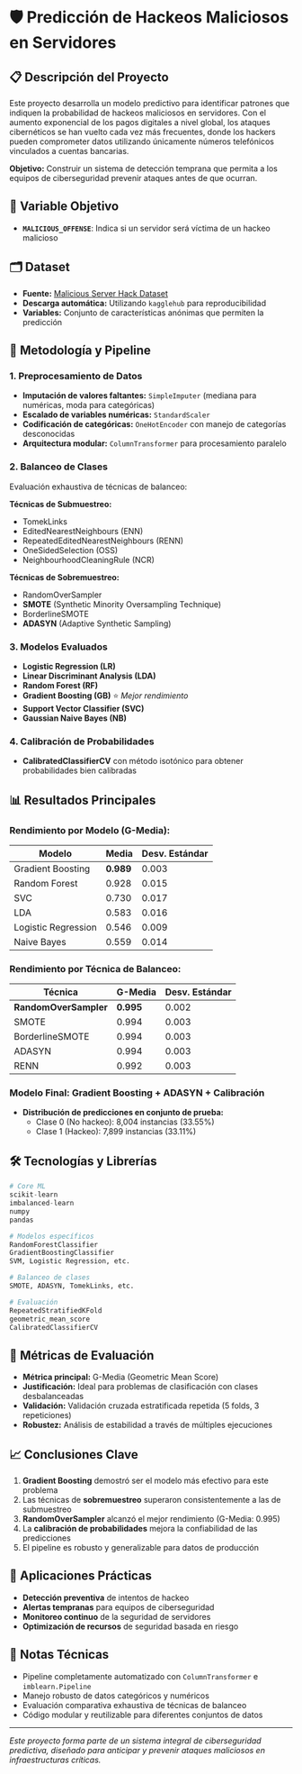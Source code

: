 # 🛡️ Predicción de Hackeos Maliciosos en Servidores

## 📋 Descripción del Proyecto

Este proyecto desarrolla un modelo predictivo para identificar patrones que indiquen la probabilidad de hackeos maliciosos en servidores. Con el aumento exponencial de los pagos digitales a nivel global, los ataques cibernéticos se han vuelto cada vez más frecuentes, donde los hackers pueden comprometer datos utilizando únicamente números telefónicos vinculados a cuentas bancarias.

**Objetivo:** Construir un sistema de detección temprana que permita a los equipos de ciberseguridad prevenir ataques antes de que ocurran.

## 🎯 Variable Objetivo

- **`MALICIOUS_OFFENSE`**: Indica si un servidor será víctima de un hackeo malicioso

## 🗂️ Dataset

- **Fuente:** [Malicious Server Hack Dataset](https://www.kaggle.com/datasets/lplenka/malicious-server-hack)
- **Descarga automática:** Utilizando `kagglehub` para reproducibilidad
- **Variables:** Conjunto de características anónimas que permiten la predicción

## 🔧 Metodología y Pipeline

### 1. Preprocesamiento de Datos
- **Imputación de valores faltantes:** `SimpleImputer` (mediana para numéricas, moda para categóricas)
- **Escalado de variables numéricas:** `StandardScaler`
- **Codificación de categóricas:** `OneHotEncoder` con manejo de categorías desconocidas
- **Arquitectura modular:** `ColumnTransformer` para procesamiento paralelo

### 2. Balanceo de Clases
Evaluación exhaustiva de técnicas de balanceo:

**Técnicas de Submuestreo:**
- TomekLinks
- EditedNearestNeighbours (ENN)
- RepeatedEditedNearestNeighbours (RENN)
- OneSidedSelection (OSS)
- NeighbourhoodCleaningRule (NCR)

**Técnicas de Sobremuestreo:**
- RandomOverSampler
- **SMOTE** (Synthetic Minority Oversampling Technique)
- BorderlineSMOTE
- **ADASYN** (Adaptive Synthetic Sampling)

### 3. Modelos Evaluados
- **Logistic Regression (LR)**
- **Linear Discriminant Analysis (LDA)**
- **Random Forest (RF)**
- **Gradient Boosting (GB)** ⭐ *Mejor rendimiento*
- **Support Vector Classifier (SVC)**
- **Gaussian Naive Bayes (NB)**

### 4. Calibración de Probabilidades
- **CalibratedClassifierCV** con método isotónico para obtener probabilidades bien calibradas

## 📊 Resultados Principales

### Rendimiento por Modelo (G-Media):
| Modelo | Media | Desv. Estándar |
|--------|-------|----------------|
| Gradient Boosting | **0.989** | 0.003 |
| Random Forest | 0.928 | 0.015 |
| SVC | 0.730 | 0.017 |
| LDA | 0.583 | 0.016 |
| Logistic Regression | 0.546 | 0.009 |
| Naive Bayes | 0.559 | 0.014 |

### Rendimiento por Técnica de Balanceo:
| Técnica | G-Media | Desv. Estándar |
|---------|---------|----------------|
| **RandomOverSampler** | **0.995** | 0.002 |
| SMOTE | 0.994 | 0.003 |
| BorderlineSMOTE | 0.994 | 0.003 |
| ADASYN | 0.994 | 0.003 |
| RENN | 0.992 | 0.003 |

### Modelo Final: Gradient Boosting + ADASYN + Calibración
- **Distribución de predicciones en conjunto de prueba:**
  - Clase 0 (No hackeo): 8,004 instancias (33.55%)
  - Clase 1 (Hackeo): 7,899 instancias (33.11%)

## 🛠️ Tecnologías y Librerías

```python
# Core ML
scikit-learn
imbalanced-learn
numpy
pandas

# Modelos específicos
RandomForestClassifier
GradientBoostingClassifier
SVM, Logistic Regression, etc.

# Balanceo de clases
SMOTE, ADASYN, TomekLinks, etc.

# Evaluación
RepeatedStratifiedKFold
geometric_mean_score
CalibratedClassifierCV
```

## 🎯 Métricas de Evaluación

- **Métrica principal:** G-Media (Geometric Mean Score)
- **Justificación:** Ideal para problemas de clasificación con clases desbalanceadas
- **Validación:** Validación cruzada estratificada repetida (5 folds, 3 repeticiones)
- **Robustez:** Análisis de estabilidad a través de múltiples ejecuciones

## 📈 Conclusiones Clave

1. **Gradient Boosting** demostró ser el modelo más efectivo para este problema
2. Las técnicas de **sobremuestreo** superaron consistentemente a las de submuestreo
3. **RandomOverSampler** alcanzó el mejor rendimiento (G-Media: 0.995)
4. La **calibración de probabilidades** mejora la confiabilidad de las predicciones
5. El pipeline es robusto y generalizable para datos de producción

## 🔮 Aplicaciones Prácticas

- **Detección preventiva** de intentos de hackeo
- **Alertas tempranas** para equipos de ciberseguridad
- **Monitoreo continuo** de la seguridad de servidores
- **Optimización de recursos** de seguridad basada en riesgo

## 📝 Notas Técnicas

- Pipeline completamente automatizado con `ColumnTransformer` e `imblearn.Pipeline`
- Manejo robusto de datos categóricos y numéricos
- Evaluación comparativa exhaustiva de técnicas de balanceo
- Código modular y reutilizable para diferentes conjuntos de datos

---

*Este proyecto forma parte de un sistema integral de ciberseguridad predictiva, diseñado para anticipar y prevenir ataques maliciosos en infraestructuras críticas.*
